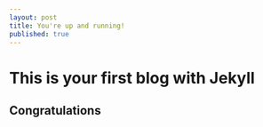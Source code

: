 ```yaml
---
layout: post
title: You're up and running!
published: true
---
```


# This is your first blog with Jekyll

## Congratulations